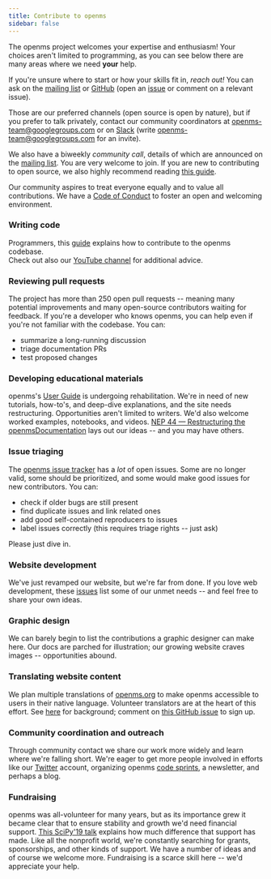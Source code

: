 ```yaml
---
title: Contribute to openms
sidebar: false
---
```


The openms project welcomes your expertise and enthusiasm!
Your choices aren't limited to programming, as you can
see below there are many areas where we need **your** help.

If you're unsure where to start or how your skills fit in, _reach out!_ You
can ask on the [mailing
list](https://mail.python.org/mailman/listinfo/openms-discussion) or
[GitHub](http://github.com/openms/openms) (open an
[issue](https://github.com/openms/openms/issues) or comment on a relevant
issue).

Those are our preferred channels (open source is open by nature), but
if you prefer to talk privately, contact our community coordinators at
<openms-team@googlegroups.com> or on [Slack](https://openms-team.slack.com)
(write  <openms-team@googlegroups.com> for an invite).

We also have a biweekly _community call_, details of which are announced on
the [mailing list](https://mail.python.org/mailman/listinfo/openms-discussion).
You are very welcome to join.
If you are new to contributing to open source, we also highly recommend reading
[this guide](https://opensource.guide/how-to-contribute/).

Our community aspires to treat everyone equally and to value all
contributions. We have a [Code of Conduct](/code-of-conduct) to foster an open
and welcoming environment.

### Writing code

Programmers, this
[guide](https://openms.org/devdocs/dev/index.html#development-process-summary)
explains how to contribute to the openms codebase.
<br>Check out also our [YouTube channel](https://www.youtube.com/playlist?list=PLCK6zCrcN3GXBUUzDr9L4__LnXZVtaIzS) for additional advice.


### Reviewing pull requests
The project has more than 250 open pull requests -- meaning many potential
improvements and many open-source contributors waiting for feedback. If you're
a developer who knows openms, you can help even if you're not familiar with the
codebase. You can:
* summarize a long-running discussion
* triage documentation PRs
* test proposed changes


### Developing educational materials

openms's [User Guide](https://openms.org/devdocs) is undergoing rehabilitation.
We're in need of new tutorials, how-to's, and deep-dive explanations, and the
site needs restructuring. Opportunities aren't limited to writers. We'd also
welcome worked examples, notebooks, and videos. [NEP 44 — Restructuring the
openmsDocumentation](https://openms.org/neps/nep-0044-restructuring-openms-docs.html)
lays out our ideas -- and you may have others.


### Issue triaging

The [openms issue tracker](https://github.com/openms/openms/issues) has a _lot_
of open issues. Some are no longer valid, some should be prioritized, and some
would make good issues for new contributors.  You can:

* check if older bugs are still present
* find duplicate issues and link related ones
* add good self-contained reproducers to issues
* label issues correctly (this requires triage rights -- just ask)

Please just dive in.


### Website development

We've just revamped our website, but we're far from done. If you love web
development, these
[issues](https://github.com/openms/openms.org/issues?q=is%3Aissue+is%3Aopen+label%3Adesign)
list some of our unmet needs -- and feel free to share your own ideas.


### Graphic design

We can barely begin to list the contributions a graphic designer can make here.
Our docs are parched for illustration; our growing website craves images --
opportunities abound.


### Translating website content

We plan multiple translations of [openms.org](https://openms.org) to make openms
accessible to users in their native language. Volunteer translators are at the heart
of this effort.  See
[here](https://openms.org/neps/nep-0028-website-redesign.html#translation-multilingual-i18n)
for background; comment on [this GitHub
issue](https://github.com/openms/openms.org/issues/55) to sign up.


### Community coordination and outreach

Through community contact we share our work more widely and learn where we're
falling short. We're eager to get more people involved in efforts like our
[Twitter](https://twitter.com/openms_team) account, organizing openms [code
sprints](https://scisprints.github.io/), a newsletter, and perhaps a blog.

### Fundraising

openms was all-volunteer for many years, but as its importance grew it became
clear that to ensure stability and growth we'd need financial support. [This
SciPy'19 talk](https://www.youtube.com/watch?v=dBTJD_FDVjU) explains how much
difference that support has made. Like all the nonprofit world, we're
constantly searching for grants, sponsorships, and other kinds of support. We
have a number of ideas and of course we welcome more. Fundraising is a scarce
skill here -- we'd appreciate your help.
